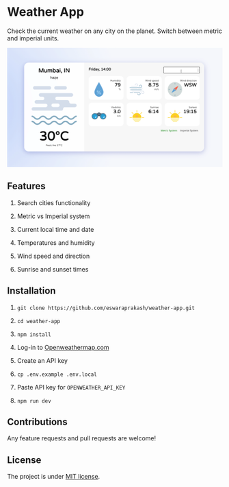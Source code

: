 # Weather App

Check the current weather on any city on the planet. Switch between metric and imperial units.

![Alt img](https://github.com/eswaraprakash/weather-app/blob/75a77c1ce4f53e905ad156d3e0937a68cc9c276c/Demo.gif)

## Features

1. Search cities functionality

2. Metric vs Imperial system

3. Current local time and date

4. Temperatures and humidity

5. Wind speed and direction

6. Sunrise and sunset times

## Installation

1. `git clone https://github.com/eswaraprakash/weather-app.git`

2. `cd weather-app`

3. `npm install`

4. Log-in to [Openweathermap.com](https://openweathermap.org/)

5. Create an API key

6. `cp .env.example .env.local`

7. Paste API key for `OPENWEATHER_API_KEY`

8. `npm run dev`

## Contributions

Any feature requests and pull requests are welcome!

## License

The project is under [MIT license](https://choosealicense.com/licenses/mit/).
